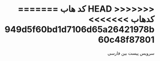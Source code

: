 <h1 dir='rtl' align='right'>
<<<<<<< HEAD
  کد هاب
=======
  کدهاب
>>>>>>> 949d5f60bd1d7106d65a26421978b60c48f87801
  </h1>
<p dir='rtl' align='right'>
سرویس پیست بین فارسی
</p>
